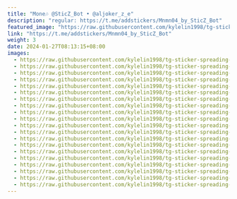 ```yaml
---
title: "Mone🎶 @SticZ_Bot • @aljoker_z_e"
description: "regular: https://t.me/addstickers/Mnmn04_by_SticZ_Bot"
featured_image: "https://raw.githubusercontent.com/kylelin1998/tg-sticker-spreading-worldwide-images/main/img/49d2d3e4-d1cc-427e-8be5-a6c263bb3a8d.jpg"
link: "https://t.me/addstickers/Mnmn04_by_SticZ_Bot"
weight: 3
date: 2024-01-27T08:13:15+08:00
images:
  - https://raw.githubusercontent.com/kylelin1998/tg-sticker-spreading-worldwide-images/main/img/49d2d3e4-d1cc-427e-8be5-a6c263bb3a8d.jpg
  - https://raw.githubusercontent.com/kylelin1998/tg-sticker-spreading-worldwide-images/main/img/ad69fd0e-538e-4f2b-9923-376597fee6a4.jpg
  - https://raw.githubusercontent.com/kylelin1998/tg-sticker-spreading-worldwide-images/main/img/b37d5486-841e-4717-9c8c-2a2a4ecf96b4.jpg
  - https://raw.githubusercontent.com/kylelin1998/tg-sticker-spreading-worldwide-images/main/img/4f816b9f-67f7-4080-a318-f1392b3e0f52.jpg
  - https://raw.githubusercontent.com/kylelin1998/tg-sticker-spreading-worldwide-images/main/img/c0536130-aa15-4e5a-a5dd-3e4302c9cc26.jpg
  - https://raw.githubusercontent.com/kylelin1998/tg-sticker-spreading-worldwide-images/main/img/6f2623da-0a60-45c4-a2ad-78197855f70f.jpg
  - https://raw.githubusercontent.com/kylelin1998/tg-sticker-spreading-worldwide-images/main/img/b5f21eef-ecae-4d6f-82a4-161e4d0ae069.jpg
  - https://raw.githubusercontent.com/kylelin1998/tg-sticker-spreading-worldwide-images/main/img/cfd1e9b9-2dd3-425a-a668-b2ce174d5756.jpg
  - https://raw.githubusercontent.com/kylelin1998/tg-sticker-spreading-worldwide-images/main/img/10c2f698-3a0c-4746-9e21-2eca15879029.jpg
  - https://raw.githubusercontent.com/kylelin1998/tg-sticker-spreading-worldwide-images/main/img/c63712f8-7d5c-45fa-85db-69600a30f5c3.jpg
  - https://raw.githubusercontent.com/kylelin1998/tg-sticker-spreading-worldwide-images/main/img/187ca89c-d470-490a-ac27-37d71027c541.jpg
  - https://raw.githubusercontent.com/kylelin1998/tg-sticker-spreading-worldwide-images/main/img/17c133c1-2e89-4a99-a6a4-4206b688c373.jpg
  - https://raw.githubusercontent.com/kylelin1998/tg-sticker-spreading-worldwide-images/main/img/4b875f4f-38ba-4d95-8617-1fb9ed6b0fae.jpg
  - https://raw.githubusercontent.com/kylelin1998/tg-sticker-spreading-worldwide-images/main/img/934673a1-b89d-434e-8fee-2420ef94c14b.jpg
  - https://raw.githubusercontent.com/kylelin1998/tg-sticker-spreading-worldwide-images/main/img/7b6eb2e6-545a-4b5c-a6c6-32847358f75e.jpg
  - https://raw.githubusercontent.com/kylelin1998/tg-sticker-spreading-worldwide-images/main/img/3ea73682-49fa-4245-8adb-828a2a023b4d.jpg
  - https://raw.githubusercontent.com/kylelin1998/tg-sticker-spreading-worldwide-images/main/img/1b22b17f-06ae-4ef1-874e-2a51ca6c1434.jpg
  - https://raw.githubusercontent.com/kylelin1998/tg-sticker-spreading-worldwide-images/main/img/ea2af5fd-f014-43ac-b6d6-ee7b174eea0c.jpg
  - https://raw.githubusercontent.com/kylelin1998/tg-sticker-spreading-worldwide-images/main/img/046d0510-b276-417c-a017-40f3fd942076.jpg
  - https://raw.githubusercontent.com/kylelin1998/tg-sticker-spreading-worldwide-images/main/img/52a73821-4a4d-48e7-b3e4-102552883d39.jpg
---
```

